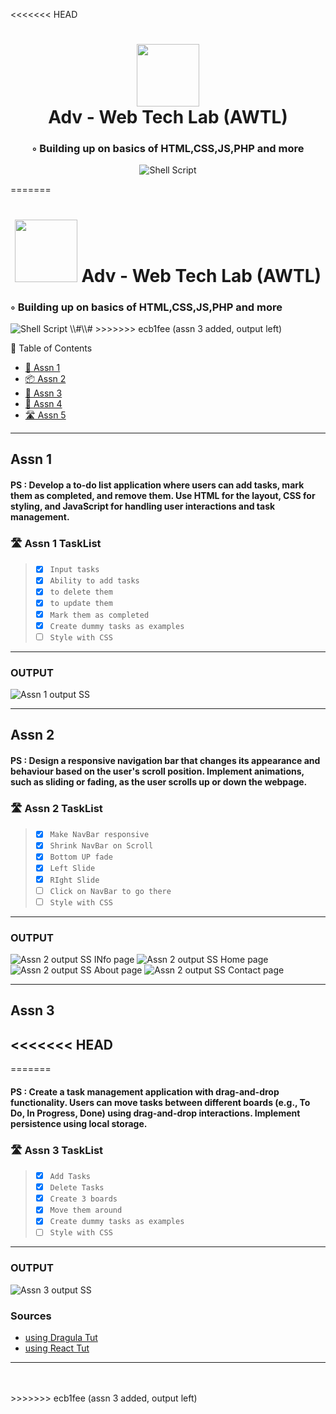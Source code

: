 <<<<<<< HEAD

<div align="center"> <h1 align="center"> <img src="[https://static.vecteezy.com/system/resources/previews/013/782/793/non_2x web-3-0-advanced-internet-technology-icon-suitable-for-applications-or-web-pages-vector.jpg](https://freesvg.org/img/programming-coding.png)" width="100" /> <br>Adv - Web Tech Lab (AWTL)</h1> <h3>◦ Building up on basics of HTML,CSS,JS,PHP and more</h3><p align="center"></p><img src="https://img.shields.io/github/languages/top/RudradevArya/Adv-WebTech-Lab-Assn" alt="Shell Script" /> </div>

<!-- <img src="https://raw.githubusercontent.com/PKief/vscode-material-icon-theme/ec559a9f6bfd399b82bb44393651661b08aaf7ba/icons/folder-markdown-open.svg" width="100" /> -->
=======
<h1 align="center"><img src="https://raw.githubusercontent.com/PKief/vscode-material-icon-theme/ec559a9f6bfd399b82bb44393651661b08aaf7ba/icons/folder-markdown-open.svg" width="100"> Adv - Web Tech Lab (AWTL)
</h1><h3>◦ Building up on basics of HTML,CSS,JS,PHP and more
</h3><img src="https://img.shields.io/github/languages/top/RudradevArya/Adv-WebTech-Lab-Assn" alt="Shell Script"> \\#\\#
>>>>>>> ecb1fee (assn 3 added, output left)



 📖 Table of Contents

* [📍 Assn 1](https://github.com/RudradevArya/Adv-WebTech-Lab-Assn#assn-1)
* [📦 Assn 2](https://github.com/RudradevArya/Adv-WebTech-Lab-Assn#assn-2)
* [📂 Assn 3](https://github.com/RudradevArya/Adv-WebTech-Lab-Assn#assn-3)
* [🚀 Assn 4](https://github.com/RudradevArya/Adv-WebTech-Lab-Assn#assn-4)
* [🛣 Assn 5](https://github.com/RudradevArya/Adv-WebTech-Lab-Assn#assn-5)

- - -

## Assn 1

#### PS : Develop a to-do list application where users can add tasks, mark them as completed, and remove them. Use HTML for the layout, CSS for styling, and JavaScript for handling user interactions and task management.

### 🛣 Assn 1 TaskList

> * [x] `Input tasks`
> * [x] `Ability to add tasks`
> * [x] `to delete them`
> * [x] `to update them`
> * [x] `Mark them as completed`
> * [x] `Create dummy tasks as examples`
> * [ ] `Style with CSS`

- - -

### OUTPUT

![Assn 1 output SS](https://github.com/RudradevArya/Adv-WebTech-Lab-Assn/blob/main/1_todo/output.png?raw=true)

- - -

## Assn 2

#### PS : Design a responsive navigation bar that changes its appearance and behaviour based on the user's scroll position. Implement animations, such as sliding or fading, as the user scrolls up or down the webpage.

### 🛣 Assn 2 TaskList

> * [x] `Make NavBar responsive`
> * [x] `Shrink NavBar on Scroll`
> * [x] `Bottom UP fade`
> * [x] `Left Slide`
> * [x] `RIght Slide`
> * [ ] `Click on NavBar to go there`
> * [ ] `Style with CSS`

- - -

### OUTPUT

![Assn 2 output SS INfo page](https://github.com/RudradevArya/Adv-WebTech-Lab-Assn/blob/main/2_navbar/info.png?raw=true)
![Assn 2 output SS Home page](https://github.com/RudradevArya/Adv-WebTech-Lab-Assn/blob/main/2_navbar/home%2Bshrinking_navbar.png?raw=true)
![Assn 2 output SS About page](https://github.com/RudradevArya/Adv-WebTech-Lab-Assn/blob/main/2_navbar/about.png?raw=true)
![Assn 2 output SS Contact page](https://github.com/RudradevArya/Adv-WebTech-Lab-Assn/blob/main/2_navbar/contact.png?raw=true)

- - -

## Assn 3

<<<<<<< HEAD
---
=======
#### PS : Create a task management application with drag-and-drop functionality. Users can move tasks between different boards (e.g., To Do, In Progress, Done) using drag-and-drop interactions. Implement persistence using local storage. 

### 🛣 Assn 3 TaskList

> * [x] `Add Tasks`
> * [x] `Delete Tasks`
> * [x] `Create 3 boards`
> * [x] `Move them around`
> * [x] `Create dummy tasks as examples`
> * [ ] `Style with CSS`

- - -

### OUTPUT

![Assn 3 output SS](https://github.com/RudradevArya/Adv-WebTech-Lab-Assn/blob/main/3_dragndrop/output.png?raw=true)

### Sources

* [using Dragula Tut](https://www.codewithfaraz.com/content/249/create-a-drag-and-drop-to-do-list-tutorial-source-code)
* [using React Tut](https://dev.to/nasif2ahmed/drag-and-drop-kanban-board-from-scratch-with-react-1j9a)
- - -

<br>
<br>
>>>>>>> ecb1fee (assn 3 added, output left)
